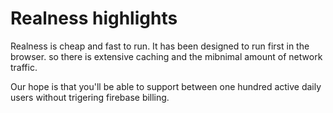 # Realness highlights

Realness is cheap and fast to run. It has been designed to run first in the browser. so there is extensive caching and the mibnimal amount of network traffic.

Our hope is that you'll be able to support between one hundred active daily users without trigering firebase billing.
